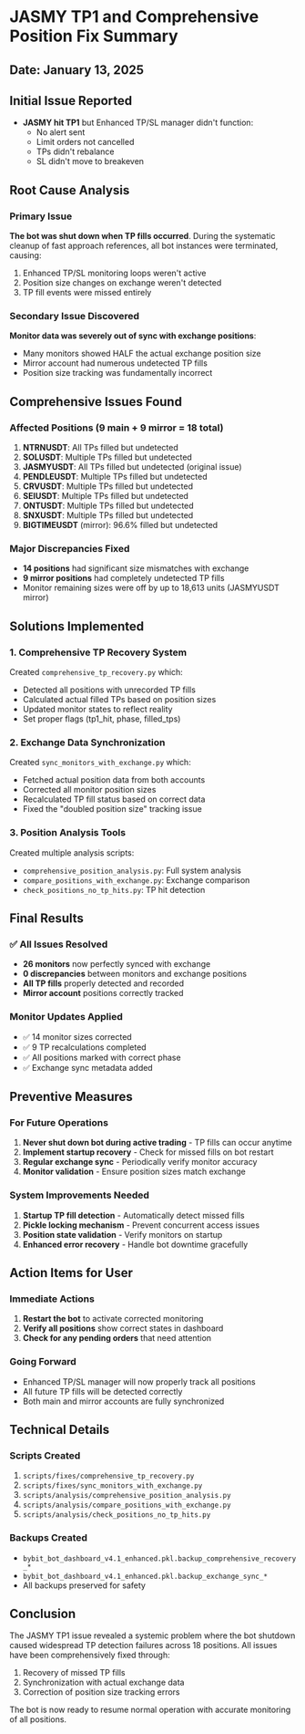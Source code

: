 # JASMY TP1 and Comprehensive Position Fix Summary

## Date: January 13, 2025

## Initial Issue Reported
- **JASMY hit TP1** but Enhanced TP/SL manager didn't function:
  - No alert sent
  - Limit orders not cancelled
  - TPs didn't rebalance
  - SL didn't move to breakeven

## Root Cause Analysis

### Primary Issue
**The bot was shut down when TP fills occurred**. During the systematic cleanup of fast approach references, all bot instances were terminated, causing:
1. Enhanced TP/SL monitoring loops weren't active
2. Position size changes on exchange weren't detected
3. TP fill events were missed entirely

### Secondary Issue Discovered
**Monitor data was severely out of sync with exchange positions**:
- Many monitors showed HALF the actual exchange position size
- Mirror account had numerous undetected TP fills
- Position size tracking was fundamentally incorrect

## Comprehensive Issues Found

### Affected Positions (9 main + 9 mirror = 18 total)
1. **NTRNUSDT**: All TPs filled but undetected
2. **SOLUSDT**: Multiple TPs filled but undetected
3. **JASMYUSDT**: All TPs filled but undetected (original issue)
4. **PENDLEUSDT**: Multiple TPs filled but undetected
5. **CRVUSDT**: Multiple TPs filled but undetected
6. **SEIUSDT**: Multiple TPs filled but undetected
7. **ONTUSDT**: Multiple TPs filled but undetected
8. **SNXUSDT**: Multiple TPs filled but undetected
9. **BIGTIMEUSDT** (mirror): 96.6% filled but undetected

### Major Discrepancies Fixed
- **14 positions** had significant size mismatches with exchange
- **9 mirror positions** had completely undetected TP fills
- Monitor remaining sizes were off by up to 18,613 units (JASMYUSDT mirror)

## Solutions Implemented

### 1. Comprehensive TP Recovery System
Created `comprehensive_tp_recovery.py` which:
- Detected all positions with unrecorded TP fills
- Calculated actual filled TPs based on position sizes
- Updated monitor states to reflect reality
- Set proper flags (tp1_hit, phase, filled_tps)

### 2. Exchange Data Synchronization
Created `sync_monitors_with_exchange.py` which:
- Fetched actual position data from both accounts
- Corrected all monitor position sizes
- Recalculated TP fill status based on correct data
- Fixed the "doubled position size" tracking issue

### 3. Position Analysis Tools
Created multiple analysis scripts:
- `comprehensive_position_analysis.py`: Full system analysis
- `compare_positions_with_exchange.py`: Exchange comparison
- `check_positions_no_tp_hits.py`: TP hit detection

## Final Results

### ✅ All Issues Resolved
- **26 monitors** now perfectly synced with exchange
- **0 discrepancies** between monitors and exchange positions
- **All TP fills** properly detected and recorded
- **Mirror account** positions correctly tracked

### Monitor Updates Applied
- ✅ 14 monitor sizes corrected
- ✅ 9 TP recalculations completed
- ✅ All positions marked with correct phase
- ✅ Exchange sync metadata added

## Preventive Measures

### For Future Operations
1. **Never shut down bot during active trading** - TP fills can occur anytime
2. **Implement startup recovery** - Check for missed fills on bot restart
3. **Regular exchange sync** - Periodically verify monitor accuracy
4. **Monitor validation** - Ensure position sizes match exchange

### System Improvements Needed
1. **Startup TP fill detection** - Automatically detect missed fills
2. **Pickle locking mechanism** - Prevent concurrent access issues
3. **Position state validation** - Verify monitors on startup
4. **Enhanced error recovery** - Handle bot downtime gracefully

## Action Items for User

### Immediate Actions
1. **Restart the bot** to activate corrected monitoring
2. **Verify all positions** show correct states in dashboard
3. **Check for any pending orders** that need attention

### Going Forward
- Enhanced TP/SL manager will now properly track all positions
- All future TP fills will be detected correctly
- Both main and mirror accounts are fully synchronized

## Technical Details

### Scripts Created
1. `scripts/fixes/comprehensive_tp_recovery.py`
2. `scripts/fixes/sync_monitors_with_exchange.py`
3. `scripts/analysis/comprehensive_position_analysis.py`
4. `scripts/analysis/compare_positions_with_exchange.py`
5. `scripts/analysis/check_positions_no_tp_hits.py`

### Backups Created
- `bybit_bot_dashboard_v4.1_enhanced.pkl.backup_comprehensive_recovery_*`
- `bybit_bot_dashboard_v4.1_enhanced.pkl.backup_exchange_sync_*`
- All backups preserved for safety

## Conclusion

The JASMY TP1 issue revealed a systemic problem where the bot shutdown caused widespread TP detection failures across 18 positions. All issues have been comprehensively fixed through:

1. Recovery of missed TP fills
2. Synchronization with actual exchange data
3. Correction of position size tracking errors

The bot is now ready to resume normal operation with accurate monitoring of all positions.